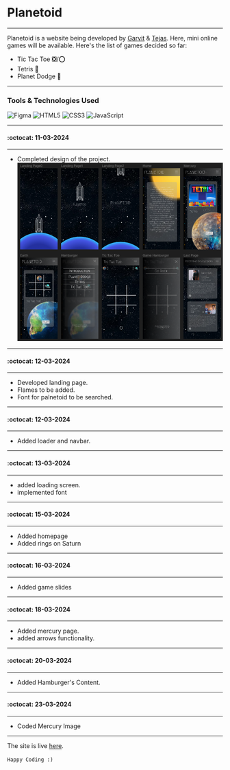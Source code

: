 # Planetoid
---
Planetoid is a website being developed by [Garvit](https://github.com/garvitnegi17) & [Tejas](https://tejasgupta.netlify.app/). Here, mini online games will be available.
Here's the list of games decided so far:
- Tic Tac Toe ❎/⭕
- Tetris 🔳
- Planet Dodge :rocket:

---
### Tools & Technologies Used

![Figma](https://img.shields.io/badge/Figma-2c2e35?style=for-the-badge&logo=figma&logoColor=white) 
![HTML5](https://img.shields.io/badge/HTML5-E34F26?style=for-the-badge&logo=html5&logoColor=white) 
![CSS3](https://img.shields.io/badge/CSS3-1572B6?style=for-the-badge&logo=css3&logoColor=white)
![JavaScript](https://img.shields.io/badge/JavaScript-323330?style=for-the-badge&logo=javascript&logoColor=F7DF1E) 

---
#### :octocat: 11-03-2024
---
- Completed design of the project.
![](Planetoid.png)

---
#### :octocat: 12-03-2024
---
- Developed landing page.
- Flames to be added.
- Font for palnetoid to be searched.

---
#### :octocat: 12-03-2024
---
- Added loader and navbar.

---
#### :octocat: 13-03-2024
---
- added loading screen.
- implemented font

---
#### :octocat: 15-03-2024
---
- Added homepage
- Added rings on Saturn
---
#### :octocat: 16-03-2024
---
- Added game slides
---
#### :octocat: 18-03-2024
---
- Added mercury page.
- added arrows functionality.
---
#### :octocat: 20-03-2024
---
- Added Hamburger's Content.
---
#### :octocat: 23-03-2024
---
- Coded Mercury Image
---

The site is live [here](https://garvitnegi17.github.io/planetoid/).

`Happy Coding :)`
